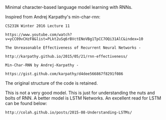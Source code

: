 Minimal character-based language model learning with RNNs.

Inspired from Andrej Karpathy's min-char-rnn:
   
    CS231N Winter 2016 Lecture 11
    
	https://www.youtube.com/watch?v=yCC09vCHzF8&list=PLkt2uSq6rBVctENoVBg1TpCC7OQi31AlC&index=10
    
    The Unreasonable Effectiveness of Recurrent Neural Networks - 

    http://karpathy.github.io/2015/05/21/rnn-effectiveness/

    Min-Char-RNN by Andrej-Karpathy - 
    
    https://gist.github.com/karpathy/d4dee566867f8291f086

The original structure of the code is retained.

This is not a very good model. This is just for understanding the nuts and bolts of RNN.
A better model is LSTM Networks. An excellent read for LSTM can be found below:

    http://colah.github.io/posts/2015-08-Understanding-LSTMs/